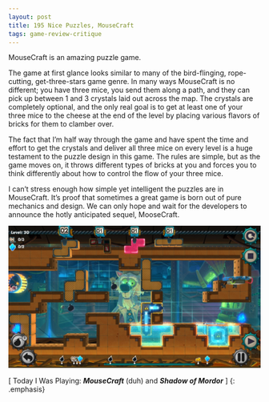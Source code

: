 ```yaml
---
layout: post
title: 195 Nice Puzzles, MouseCraft
tags: game-review-critique
---
```

MouseCraft is an amazing puzzle game.

The game at first glance looks similar to many of the bird-flinging, rope-cutting, get-three-stars game genre.  In many ways MouseCraft is no different; you have three mice, you send them along a path, and they can pick up between 1 and 3 crystals laid out across the map.  The crystals are completely optional, and the only real goal is to get at least one of your three mice to the cheese at the end of the level by placing various flavors of bricks for them to clamber over.

The fact that I’m half way through the game and have spent the time and effort to get the crystals and deliver all three mice on every level is a huge testament to the puzzle design in this game.  The rules are simple, but as the game moves on, it throws different types of bricks at you and forces you to think differently about how to control the flow of your three mice.

I can’t stress enough how simple yet intelligent the puzzles are in MouseCraft.  It’s proof that sometimes a great game is born out of pure mechanics and design.  We can only hope and wait for the developers to announce the hotly anticipated sequel, MooseCraft.

![MouseCraft Image](/img/games/195_Nice_Puzzles_MouseCraft.jpg "MouseCraft")

[ Today I Was Playing: ***MouseCraft*** (duh) and ***Shadow of Mordor*** ]
{: .emphasis}

